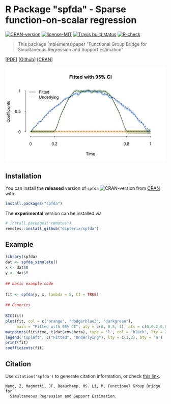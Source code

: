 
# R Package "spfda" - Sparse function-on-scalar regression

<!-- badges: start -->
[![CRAN-version](https://www.r-pkg.org/badges/version/spfda)](https://CRAN.R-project.org/package=spfda)
[![license-MIT](https://img.shields.io/badge/licence-MIT-blue.svg)](https://github.com/dipterix/spfda/blob/master/LICENSE)
[![Travis build status](https://travis-ci.org/dipterix/spfda.svg?branch=master)](https://travis-ci.org/dipterix/spfda)
[![R-check](https://github.com/dipterix/spfda/workflows/R-CMD-check/badge.svg)](https://github.com/dipterix/spfda/actions)
<!-- [![Cran-version](http://cranlogs.r-pkg.org/badges/grand-total/spfda)](https://CRAN.R-project.org/package=spfda) -->
<!-- badges: end -->

> This package implements paper "Functional Group Bridge for Simultaneous Regression and Support Estimation" 

[[PDF](https://arxiv.org/abs/2006.10163)] [[Github](https://github.com/dipterix/spfda)] [[CRAN](https://cran.r-project.org/package=spfda)]

![Demo example](https://raw.githubusercontent.com/dipterix/spfda/master/inst/cover.png)

## Installation

You can install the **released** version of `spfda` ![CRAN-version](https://www.r-pkg.org/badges/version/spfda) from [CRAN](https://CRAN.R-project.org/package=spfda) with:

``` r
install.packages("spfda")
```

The **experimental** version can be installed via

``` r
# install.packages("remotes")
remotes::install_github("dipterix/spfda")
```

## Example

``` r
library(spfda)
dat <- spfda_simulate()
x <- dat$X
y <- dat$Y

## basic example code

fit <- spfda(y, x, lambda = 5, CI = TRUE)

## Generics

BIC(fit)
plot(fit, col = c("orange", "dodgerblue3", "darkgreen"),
     main = "Fitted with 95% CI", aty = c(0, 0.5, 1), atx = c(0,0.2,0.8,1))
matpoints(fit$time, t(dat$env$beta), type = 'l', col = 'black', lty = 2)
legend('topleft', c("Fitted", "Underlying"), lty = c(1,2), bty = 'n')
print(fit)
coefficients(fit)
```

## Citation

Use `citation('spfda')` to generate citation information, or check [this link](https://arxiv.org/abs/2006.10163).

```
Wang, Z, Magnotti, JF, Beauchamp, MS. Li, M, Functional Group Bridge for
  Simultaneous Regression and Support Estimation.
```


